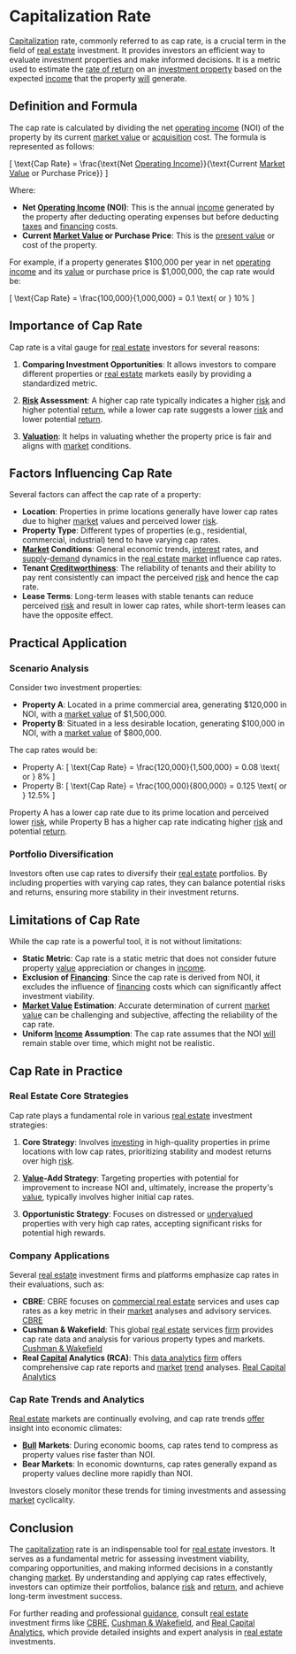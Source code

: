 # Capitalization Rate

[Capitalization](../c/capitalization.md) rate, commonly referred to as cap rate, is a crucial term in the field of [real estate](../r/real_estate.md) investment. It provides investors an efficient way to evaluate investment properties and make informed decisions. It is a metric used to estimate the [rate of return](../r/rate_of_return.md) on an [investment property](../i/investment_property.md) based on the expected [income](../i/income.md) that the property [will](../w/will.md) generate. 

## Definition and Formula

The cap rate is calculated by dividing the net [operating income](../o/operating_income.md) (NOI) of the property by its current [market value](../m/market_value.md) or [acquisition](../a/acquisition.md) cost. The formula is represented as follows:

\[ \text{Cap Rate} = \frac{\text{Net [Operating Income](../o/operating_income.md)}}{\text{Current [Market Value](../m/market_value.md) or Purchase Price}} \]

Where:

- **Net [Operating Income](../o/operating_income.md) (NOI)**: This is the annual [income](../i/income.md) generated by the property after deducting operating expenses but before deducting [taxes](../t/taxes.md) and [financing](../f/financing.md) costs.
- **Current [Market Value](../m/market_value.md) or Purchase Price**: This is the [present value](../p/present_value.md) or cost of the property.

For example, if a property generates $100,000 per year in net [operating income](../o/operating_income.md) and its [value](../v/value.md) or purchase price is $1,000,000, the cap rate would be:

\[ \text{Cap Rate} = \frac{100,000}{1,000,000} = 0.1 \text{ or } 10\% \]

## Importance of Cap Rate 

Cap rate is a vital gauge for [real estate](../r/real_estate.md) investors for several reasons:

1. **Comparing Investment Opportunities**: It allows investors to compare different properties or [real estate](../r/real_estate.md) markets easily by providing a standardized metric.

2. **[Risk](../r/risk.md) Assessment**: A higher cap rate typically indicates a higher [risk](../r/risk.md) and higher potential [return](../r/return.md), while a lower cap rate suggests a lower [risk](../r/risk.md) and lower potential [return](../r/return.md). 

3. **[Valuation](../v/valuation.md)**: It helps in valuating whether the property price is fair and aligns with [market](../m/market.md) conditions.

## Factors Influencing Cap Rate

Several factors can affect the cap rate of a property:

- **Location**: Properties in prime locations generally have lower cap rates due to higher [market](../m/market.md) values and perceived lower [risk](../r/risk.md).
- **Property Type**: Different types of properties (e.g., residential, commercial, industrial) tend to have varying cap rates.
- **[Market](../m/market.md) Conditions**: General economic trends, [interest](../i/interest.md) rates, and [supply](../s/supply.md)-[demand](../d/demand.md) dynamics in the [real estate](../r/real_estate.md) [market](../m/market.md) influence cap rates.
- **Tenant [Creditworthiness](../c/creditworthiness.md)**: The reliability of tenants and their ability to pay rent consistently can impact the perceived [risk](../r/risk.md) and hence the cap rate.
- **Lease Terms**: Long-term leases with stable tenants can reduce perceived [risk](../r/risk.md) and result in lower cap rates, while short-term leases can have the opposite effect.

## Practical Application

### Scenario Analysis

Consider two investment properties: 

- **Property A**: Located in a prime commercial area, generating $120,000 in NOI, with a [market value](../m/market_value.md) of $1,500,000.
- **Property B**: Situated in a less desirable location, generating $100,000 in NOI, with a [market value](../m/market_value.md) of $800,000.

The cap rates would be:

- Property A: \[ \text{Cap Rate} = \frac{120,000}{1,500,000} = 0.08 \text{ or } 8\% \]
- Property B: \[ \text{Cap Rate} = \frac{100,000}{800,000} = 0.125 \text{ or } 12.5\% \]

Property A has a lower cap rate due to its prime location and perceived lower [risk](../r/risk.md), while Property B has a higher cap rate indicating higher [risk](../r/risk.md) and potential [return](../r/return.md).

### Portfolio Diversification

Investors often use cap rates to diversify their [real estate](../r/real_estate.md) portfolios. By including properties with varying cap rates, they can balance potential risks and returns, ensuring more stability in their investment returns.

## Limitations of Cap Rate

While the cap rate is a powerful tool, it is not without limitations:

- **Static Metric**: Cap rate is a static metric that does not consider future property [value](../v/value.md) appreciation or changes in [income](../i/income.md).
- **Exclusion of [Financing](../f/financing.md)**: Since the cap rate is derived from NOI, it excludes the influence of [financing](../f/financing.md) costs which can significantly affect investment viability.
- **[Market Value](../m/market_value.md) Estimation**: Accurate determination of current [market value](../m/market_value.md) can be challenging and subjective, affecting the reliability of the cap rate.
- **Uniform [Income](../i/income.md) Assumption**: The cap rate assumes that the NOI [will](../w/will.md) remain stable over time, which might not be realistic.

## Cap Rate in Practice

### Real Estate Core Strategies

Cap rate plays a fundamental role in various [real estate](../r/real_estate.md) investment strategies:

1. **Core Strategy**: Involves [investing](../i/investing.md) in high-quality properties in prime locations with low cap rates, prioritizing stability and modest returns over high [risk](../r/risk.md).
  
2. **[Value](../v/value.md)-Add Strategy**: Targeting properties with potential for improvement to increase NOI and, ultimately, increase the property's [value](../v/value.md), typically involves higher initial cap rates.
  
3. **Opportunistic Strategy**: Focuses on distressed or [undervalued](../u/undervalued.md) properties with very high cap rates, accepting significant risks for potential high rewards.

### Company Applications

Several [real estate](../r/real_estate.md) investment firms and platforms emphasize cap rates in their evaluations, such as:

- **CBRE**: CBRE focuses on [commercial real estate](../c/commercial_real_estate.md) services and uses cap rates as a key metric in their [market](../m/market.md) analyses and advisory services. [CBRE](https://www.cbre.com/)
- **Cushman & Wakefield**: This global [real estate](../r/real_estate.md) services [firm](../f/firm.md) provides cap rate data and analysis for various property types and markets. [Cushman & Wakefield](https://www.cushmanwakefield.com/)
- **Real [Capital](../c/capital.md) Analytics (RCA)**: This [data analytics](../d/data_analytics.md) [firm](../f/firm.md) offers comprehensive cap rate reports and [market](../m/market.md) [trend](../t/trend.md) analyses. [Real Capital Analytics](https://www.rcanalytics.com/)
  
### Cap Rate Trends and Analytics

[Real estate](../r/real_estate.md) markets are continually evolving, and cap rate trends [offer](../o/offer.md) insight into economic climates:

- **[Bull](../b/bull.md) Markets**: During economic booms, cap rates tend to compress as property values rise faster than NOI.
- **Bear Markets**: In economic downturns, cap rates generally expand as property values decline more rapidly than NOI.

Investors closely monitor these trends for timing investments and assessing [market](../m/market.md) cyclicality. 

## Conclusion

The [capitalization](../c/capitalization.md) rate is an indispensable tool for [real estate](../r/real_estate.md) investors. It serves as a fundamental metric for assessing investment viability, comparing opportunities, and making informed decisions in a constantly changing [market](../m/market.md). By understanding and applying cap rates effectively, investors can optimize their portfolios, balance [risk](../r/risk.md) and [return](../r/return.md), and achieve long-term investment success.

For further reading and professional [guidance](../g/guidance.md), consult [real estate](../r/real_estate.md) investment firms like [CBRE](https://www.cbre.com/), [Cushman & Wakefield](https://www.cushmanwakefield.com/), and [Real Capital Analytics](https://www.rcanalytics.com/), which provide detailed insights and expert analysis in [real estate](../r/real_estate.md) investments.